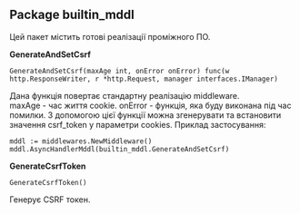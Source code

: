## Package builtin_mddl
Цей пакет містить готові реалізації проміжного ПО.

__GenerateAndSetCsrf__
```
GenerateAndSetCsrf(maxAge int, onError onError) func(w http.ResponseWriter, r *http.Request, manager interfaces.IManager)
```
Дана функція повертає стандартну реалізацію middleware.<br>
maxAge - час життя cookie.
onError - функція, яка буду виконана під час помилки.
З допомогою цієї функції можна згенерувати та встановити значення csrf_token у параметри cookies. Приклад застосування:
```
mddl := middlewares.NewMiddleware()
mddl.AsyncHandlerMddl(builtin_mddl.GenerateAndSetCsrf)
```

__GenerateCsrfToken__
```
GenerateCsrfToken()
```
Генерує CSRF токен.